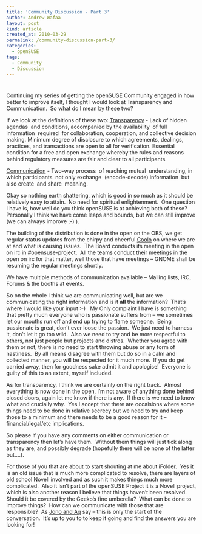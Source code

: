 ```yaml
---
title: 'Community Discussion - Part 3'
author: Andrew Wafaa
layout: post
kind: article
created_at: 2010-03-29
permalink: /community-discussion-part-3/
categories:
  - openSUSE
tags:
  - Community
  - Discussion
---
```

# 

Continuing my series of getting the openSUSE Community engaged in how better to improve itself, I thought I would look at Transparency and Communication.  So what do I mean by these two?

If we look at the definitions of these two: 
[Transparency][1] - Lack of hidden agendas  and conditions, accompanied by the availability  of full  information  required  for collaboration, cooperation, and collective decision making. 
Minimum degree of disclosure to which agreements, dealings, practices, and transactions are open to all for verification. 
Essential condition for a free and open exchange whereby the rules and reasons behind regulatory measures are fair and clear to all participants.

 [1]: http://www.businessdictionary.com/definition/transparency.html "Definition of Transparency"

[Communication][2] - Two-way process  of reaching mutual  understanding, in which participants  not only exchange  (encode-decode) information  but also create  and share  meaning.

 [2]: http://www.businessdictionary.com/definition/communication.html "Definition of Communication"

Okay so nothing earth shattering, which is good in so much as it should be relatively easy to attain.  No need for spiritual enlightenment.  One question I have is, how well do you think openSUSE is at achieving both of these?  Personally I think we have come leaps and bounds, but we can still improve (we can always improve ;-) ).

The building of the distribution is done in the open on the OBS, we get regular status updates from the chirpy and cheerful [Coolo][4] on where we are at and what is causing issues.  The Board conducts its meeting in the open on irc in #opensuse-project.  All the teams conduct their meetings in the open on irc for that matter, well those that have meetings – GNOME shall be resuming the regular meetings shortly.

 [4]: http://www.kdedevelopers.org/blog/124 "Coolo's Blog"

We have multiple methods of communication available – Mailing lists, IRC, Forums & the booths at events.

So on the whole I think we are communicating well, but are we communicating the right information and is it **all** the information?  That’s where I would like your input :-)   My Only complaint I have is something that pretty much everyone who is passionate suffers from – we sometimes let our mouths run off and end up trying to flame someone.  Being passionate is great, don’t ever loose the passion.  We just need to harness it, don’t let it go too wild.  Also we need to try and be more respectful to others, not just people but projects and distros.  Whether you agree with them or not, there is no need to start throwing abuse or any form of nastiness.  By all means disagree with them but do so in a calm and collected manner, you will be respected for it much more.  If you do get carried away, then for goodness sake admit it and apologise!  Everyone is guilty of this to an extent, myself included.

As for transparency, I think we are certainly on the right track.  Almost everything is now done in the open, I’m not aware of anything done behind closed doors, again let me know if there is any.  If there is we need to know what and crucially why.  Yes I accept that there are occaisions where some things need to be done in relative secrecy but we need to try and keep those to a minimum and there needs to be a good reason for it – financial/legal/etc implications.

So please if you have any comments on either communication or transparency then let’s have them.  Without them things will just tick along as they are, and possibly degrade (hopefully there will be none of the latter but….).

For those of you that are about to start shouting at me about iFolder.  Yes it is an old issue that is much more complicated to resolve, there are layers of old school Novell involved and as such it makes things much more complicated.  Also it isn’t part of the openSUSE Project it is a Novell project, which is also another reason I believe that things haven’t been resolved.  Should it be covered by the Geeko’s fine umberella?  What can be done to improve things?  How can we communicate with those that are responsible?  As [Jono and Aq][6] say – this is only the start of the conversation.  It’s up to you to to keep it going and find the answers you are looking for!

 [6]: http://shotofjaq.org/ "The Shot Of Jaq podcast"
